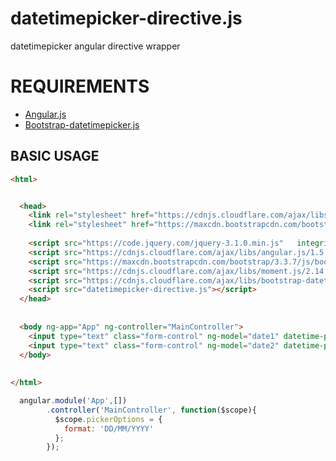 # datetimepicker-directive.js
datetimepicker angular directive wrapper

# REQUIREMENTS

* [Angular.js][angularjs]
* [Bootstrap-datetimepicker.js][bootstrap-datetimepicker.min.js]

[angularjs]: http://angularjs.org/
[bootstrap-datetimepicker.min.js]: https://eonasdan.github.io/bootstrap-datetimepicker/

BASIC USAGE
-------------

```html
<html>


  <head>
    <link rel="stylesheet" href="https://cdnjs.cloudflare.com/ajax/libs/bootstrap-datetimepicker/4.17.37/css/bootstrap-datetimepicker.min.css"/>
    <link rel="stylesheet" href="https://maxcdn.bootstrapcdn.com/bootstrap/3.3.7/css/bootstrap.min.css"/>
    
    <script src="https://code.jquery.com/jquery-3.1.0.min.js"   integrity="sha256-cCueBR6CsyA4/9szpPfrX3s49M9vUU5BgtiJj06wt/s="   crossorigin="anonymous"></script>
    <script src="https://cdnjs.cloudflare.com/ajax/libs/angular.js/1.5.8/angular.min.js"></script>
    <script src="https://maxcdn.bootstrapcdn.com/bootstrap/3.3.7/js/bootstrap.min.js"></script>
    <script src="https://cdnjs.cloudflare.com/ajax/libs/moment.js/2.14.1/moment.min.js"></script>
    <script src="https://cdnjs.cloudflare.com/ajax/libs/bootstrap-datetimepicker/4.17.37/js/bootstrap-datetimepicker.min.js"></script>
    <script src="datetimepicker-directive.js"></script>
  </head>
  
  
  <body ng-app="App" ng-controller="MainController">
    <input type="text" class="form-control" ng-model="date1" datetime-picker="{format: 'MMM-DD-YYY' }">
    <input type="text" class="form-control" ng-model="date2" datetime-picker="pickerOptions">
  </body>
  
  
</html>
```


```javascript
  angular.module('App',[])
        .controller('MainController', function($scope){
          $scope.pickerOptions = {
            format: 'DD/MM/YYYY'
          };
        });          
```
